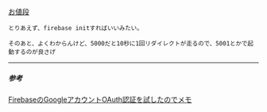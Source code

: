 [お値段](https://firebase.google.com/pricing/)
```
とりあえず、firebase initすればいいみたい。

そのあと、よくわからんけど、5000だと10秒に1回リダイレクトが走るので、5001とかで起動するのが良さげ
```
---
##### 参考
[FirebaseのGoogleアカウントOAuth認証を試したのでメモ](http://qiita.com/cyokodog@github/items/eeedc5c94477602ec9f3)
